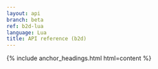 ```yaml
---
layout: api
branch: beta
ref: b2d-lua
language: Lua
title: API reference (b2d)
---
```

{% include anchor_headings.html html=content %}